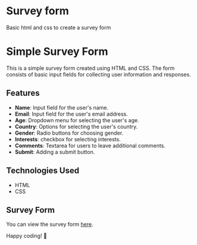 # Survey form
 Basic html and css to create a survey form

 # Simple Survey Form

This is a simple survey form created using HTML and CSS. The form consists of basic input fields for collecting user information and responses.

## Features

- **Name**: Input field for the user's name.
- **Email**: Input field for the user's email address.
- **Age**: Dropdown menu for selecting the user's age.
- **Country**: Options for selecting the user's country.
- **Gender**: Radio buttons for choosing gender.
- **Interests**: checkbox for selecting interests.
- **Comments**: Textarea for users to leave additional comments.
- **Submit**: Adding a submit button.

## Technologies Used

- HTML
- CSS

## Survey Form

You can view the survey form [here](https://souvikkundu88.github.io/fcc_survey_form/).

Happy coding! 🚀
